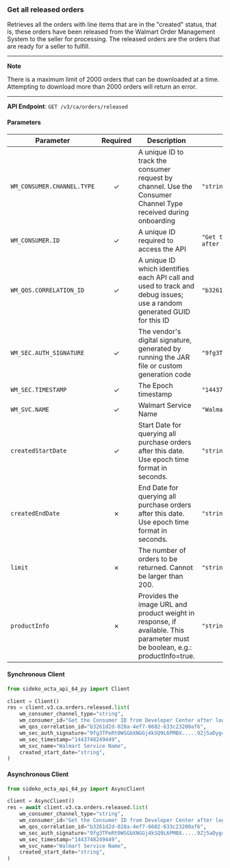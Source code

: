 
### Get all released orders <a name="list"></a>

Retrieves all the orders with line items that are in the "created" status, that is, these orders have been released from the Walmart Order Management System to the seller for processing. The released orders are the orders that are ready for a seller to fulfill.



---
**Note**

There is a maximum limit of 2000 orders that can be downloaded at a time. Attempting to download more than 2000 orders will return an error.

---

**API Endpoint**: `GET /v3/ca/orders/released`

#### Parameters

| Parameter | Required | Description | Example |
|-----------|:--------:|-------------|--------|
| `WM_CONSUMER.CHANNEL.TYPE` | ✓ | A unique ID to track the consumer request by channel. Use the Consumer Channel Type received during onboarding | `"string"` |
| `WM_CONSUMER.ID` | ✓ | A unique ID required to access the API | `"Get the Consumer ID from Developer Center after logging in"` |
| `WM_QOS.CORRELATION_ID` | ✓ | A unique ID which identifies each API call and used to track and debug issues; use a random generated GUID for this ID | `"b3261d2d-028a-4ef7-8602-633c23200af6"` |
| `WM_SEC.AUTH_SIGNATURE` | ✓ | The vendor's digital signature, generated by running the JAR file or custom generation code | `"9fg3TPeRt0WSGbXNGGj4kSQ9L6PMBX.....9Zj5aDyg="` |
| `WM_SEC.TIMESTAMP` | ✓ | The Epoch timestamp | `"1443748249449"` |
| `WM_SVC.NAME` | ✓ | Walmart Service Name | `"Walmart Service Name"` |
| `createdStartDate` | ✓ | Start Date for querying all purchase orders after this date. Use epoch time format in seconds. | `"string"` |
| `createdEndDate` | ✗ | End Date for querying all purchase orders after this date. Use epoch time format in seconds. | `"string"` |
| `limit` | ✗ | The number of orders to be returned. Cannot be larger than 200. | `"string"` |
| `productInfo` | ✗ | Provides the image URL and product weight in response, if available. This parameter must be boolean, e.g.: productInfo=true. | `"string"` |

#### Synchronous Client

```python
from sideko_octa_api_64_py import Client

client = Client()
res = client.v3.ca.orders.released.list(
    wm_consumer_channel_type="string",
    wm_consumer_id="Get the Consumer ID from Developer Center after logging in",
    wm_qos_correlation_id="b3261d2d-028a-4ef7-8602-633c23200af6",
    wm_sec_auth_signature="9fg3TPeRt0WSGbXNGGj4kSQ9L6PMBX.....9Zj5aDyg=",
    wm_sec_timestamp="1443748249449",
    wm_svc_name="Walmart Service Name",
    created_start_date="string",
)

```

#### Asynchronous Client

```python
from sideko_octa_api_64_py import AsyncClient

client = AsyncClient()
res = await client.v3.ca.orders.released.list(
    wm_consumer_channel_type="string",
    wm_consumer_id="Get the Consumer ID from Developer Center after logging in",
    wm_qos_correlation_id="b3261d2d-028a-4ef7-8602-633c23200af6",
    wm_sec_auth_signature="9fg3TPeRt0WSGbXNGGj4kSQ9L6PMBX.....9Zj5aDyg=",
    wm_sec_timestamp="1443748249449",
    wm_svc_name="Walmart Service Name",
    created_start_date="string",
)

```
